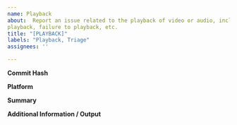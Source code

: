 ```yaml
---
name: Playback
about:  Report an issue related to the playback of video or audio, including laggy or inconsistent
playback, failure to playback, etc.
title: "[PLAYBACK]"
labels: "Playback, Triage"
assignees: ''

---
```

**Commit Hash**

**Platform**

**Summary**

**Additional Information / Output**
